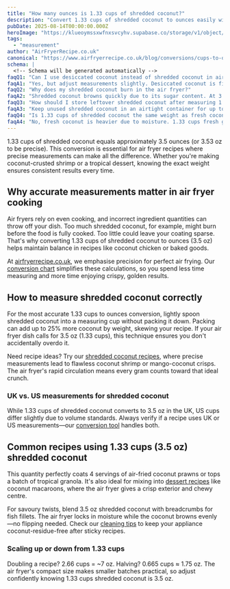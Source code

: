```yaml
---
title: "How many ounces is 1.33 cups of shredded coconut?"
description: "Convert 1.33 cups of shredded coconut to ounces easily with our UK guide. Perfect for air fryer recipes and precise baking measurements."
pubDate: 2025-08-14T00:00:00.000Z
heroImage: "https://klueoymssxwfnxsvcyhv.supabase.co/storage/v1/object/public/Shmucket/how-many-ounces-is-1-33-cups-shredded-coconut.webp"
tags:
  - "measurement"
author: "AirFryerRecipe.co.uk"
canonical: "https://www.airfryerrecipe.co.uk/blog/conversions/cups-to-ounces/how-many-ounces-is-1-33-cups-shredded-coconut"
schema: |
  <!-- Schema will be generated automatically -->
faqQ1: "Can I use desiccated coconut instead of shredded coconut in air fryer recipes?"
faqA1: "Yes, but adjust measurements slightly. Desiccated coconut is finer and denser, so 1.33 cups would weigh closer to 4 oz. Reduce by about 0.5 oz for similar texture in air fryer coatings or toppings."
faqQ2: "Why does my shredded coconut burn in the air fryer?"
faqA2: "Shredded coconut browns quickly due to its sugar content. At 3.5 oz (1.33 cups), spread it evenly and check at 3-minute intervals. Lower the temperature by 10°C if needed, especially for recipes over 160°C."
faqQ3: "How should I store leftover shredded coconut after measuring 1.33 cups?"
faqA3: "Keep unused shredded coconut in an airtight container for up to 6 months. For freshness, refrigerate after opening. This ensures your next 3.5 oz portion stays flavourful for air fryer recipes."
faqQ4: "Is 1.33 cups of shredded coconut the same weight as fresh coconut?"
faqA4: "No, fresh coconut is heavier due to moisture. 1.33 cups fresh grated coconut weighs ~5 oz. Always use dried shredded coconut (3.5 oz per 1.33 cups) for air fryer recipes to prevent excess steam and uneven cooking."
---
```

<p>1.33 cups of shredded coconut equals approximately 3.5 ounces (or 3.53 oz to be precise). This conversion is essential for air fryer recipes where precise measurements can make all the difference. Whether you're making coconut-crusted shrimp or a tropical dessert, knowing the exact weight ensures consistent results every time.</p>

<h2>Why accurate measurements matter in air fryer cooking</h2>  
<p>Air fryers rely on even cooking, and incorrect ingredient quantities can throw off your dish. Too much shredded coconut, for example, might burn before the food is fully cooked. Too little could leave your coating sparse. That's why converting 1.33 cups of shredded coconut to ounces (3.5 oz) helps maintain balance in recipes like coconut chicken or baked goods.</p>  
<p>At <a href=https://www.airfryerrecipe.co.uk>airfryerrecipe.co.uk</a>, we emphasise precision for perfect air frying. Our <a href=https://www.airfryerrecipe.co.uk/air-fryer-conversion-chart>conversion chart</a> simplifies these calculations, so you spend less time measuring and more time enjoying crispy, golden results.</p>

<h2>How to measure shredded coconut correctly</h2>  
<p>For the most accurate 1.33 cups to ounces conversion, lightly spoon shredded coconut into a measuring cup without packing it down. Packing can add up to 25% more coconut by weight, skewing your recipe. If your air fryer dish calls for 3.5 oz (1.33 cups), this technique ensures you don't accidentally overdo it.</p>  
<p>Need recipe ideas? Try our <a href=https://www.airfryerrecipe.co.uk/recipes>shredded coconut recipes</a>, where precise measurements lead to flawless coconut shrimp or mango-coconut crisps. The air fryer's rapid circulation means every gram counts toward that ideal crunch.</p>

<h3>UK vs. US measurements for shredded coconut</h3>  
<p>While 1.33 cups of shredded coconut converts to 3.5 oz in the UK, US cups differ slightly due to volume standards. Always verify if a recipe uses UK or US measurements—our <a href=https://www.airfryerrecipe.co.uk/air-fryer-conversion-chart>conversion tool</a> handles both.</p>

<h2>Common recipes using 1.33 cups (3.5 oz) shredded coconut</h2>  
<p>This quantity perfectly coats 4 servings of air-fried coconut prawns or tops a batch of tropical granola. It's also ideal for mixing into <a href=https://www.airfryerrecipe.co.uk/recipe-category/dessert>dessert recipes</a> like coconut macaroons, where the air fryer gives a crisp exterior and chewy centre.</p>  
<p>For savoury twists, blend 3.5 oz shredded coconut with breadcrumbs for fish fillets. The air fryer locks in moisture while the coconut browns evenly—no flipping needed. Check our <a href=https://www.airfryerrecipe.co.uk/air-fryer-cleaner>cleaning tips</a> to keep your appliance coconut-residue-free after sticky recipes.</p>

<h3>Scaling up or down from 1.33 cups</h3>  
<p>Doubling a recipe? 2.66 cups = ~7 oz. Halving? 0.665 cups ≈ 1.75 oz. The air fryer's compact size makes smaller batches practical, so adjust confidently knowing 1.33 cups shredded coconut is 3.5 oz.</p>
